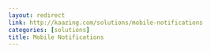 ```yaml
---
layout: redirect
link: http://kaazing.com/solutions/mobile-notifications
categories: [solutions]
title: Mobile Notifications
---
```


